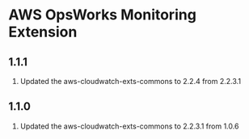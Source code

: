 # AWS OpsWorks Monitoring Extension

## 1.1.1
1. Updated the aws-cloudwatch-exts-commons to 2.2.4 from 2.2.3.1

## 1.1.0
1. Updated the aws-cloudwatch-exts-commons to 2.2.3.1 from 1.0.6
